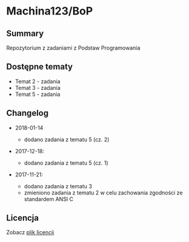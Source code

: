 # Machina123/BoP
## Summary
Repozytorium z zadaniami z Podstaw Programowania

## Dostępne tematy
* Temat 2 - zadania
* Temat 3 - zadania
* Temat 5 - zadania

## Changelog
* 2018-01-14
    * dodano zadania z tematu 5 (cz. 2)
    
* 2017-12-18:
    * dodano zadania z tematu 5 (cz. 1)
    
* 2017-11-21:
    * dodano zadania z tematu 3
    * zmieniono zadania z tematu 2 w celu zachowania zgodności ze standardem ANSI C

## Licencja
Zobacz [plik licencji](https://github.com/Machina123/BoP/tree/master/LICENSE.md)